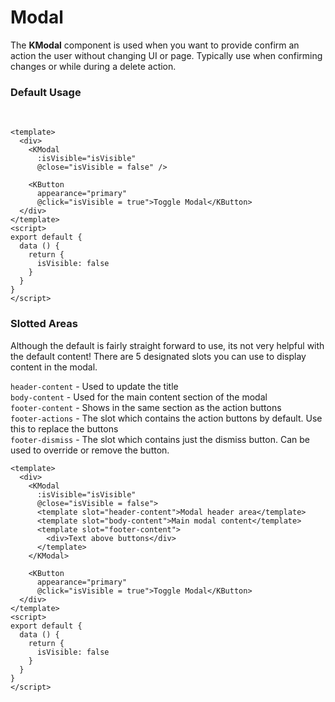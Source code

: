 # Modal

The **KModal** component is used when you want to provide confirm an action
the user without changing UI or page. Typically use when confirming changes or while during a delete action. 

### Default Usage
&nbsp;
```vue live
<template>
  <div>
    <KModal
      :isVisible="isVisible"
      @close="isVisible = false" />
    
    <KButton
      appearance="primary"
      @click="isVisible = true">Toggle Modal</KButton>
  </div>
</template>
<script>
export default {
  data () {
    return {
      isVisible: false
    }
  }
}
</script>
```

### Slotted Areas
Although the default is fairly straight forward to use, its not very helpful with the default
content! There are 5 designated slots you can use to display content in the modal.

`header-content` - Used to update the title  
`body-content` - Used for the main content section of the modal  
`footer-content` - Shows in the same section as the action buttons  
`footer-actions` - The slot which contains the action buttons by default. Use this
to replace the buttons  
`footer-dismiss` - The slot which contains just the dismiss button. Can be used to
override or remove the button.

```vue live
<template>
  <div>
    <KModal
      :isVisible="isVisible"
      @close="isVisible = false">
      <template slot="header-content">Modal header area</template>
      <template slot="body-content">Main modal content</template>
      <template slot="footer-content">
        <div>Text above buttons</div>
      </template>
    </KModal>

    <KButton
      appearance="primary"
      @click="isVisible = true">Toggle Modal</KButton>
  </div>
</template>
<script>
export default {
  data () {
    return {
      isVisible: false
    }
  }
}
</script>
```
